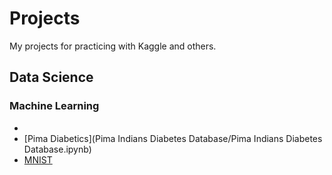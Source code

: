 # Projects
My projects for practicing with Kaggle and others.

## Data Science

### Machine Learning
- 
- [Pima Diabetics](Pima Indians Diabetes Database/Pima Indians Diabetes Database.ipynb)
- [MNIST](mnist-with-keras-as-a-beginner.ipynb)
